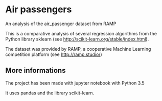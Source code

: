 # Air passengers
An analysis of the air_passenger dataset from RAMP

This is a comparative analysis of several regression algorithms from the Python library sklearn (see http://scikit-learn.org/stable/index.html).

The dataset was provided by RAMP, a cooperative Machine Learning competition platform (see http://ramp.studio/)

## More informations

The project has been made with jupyter notebook with Python 3.5

It uses pandas and the library scikit-learn. 
